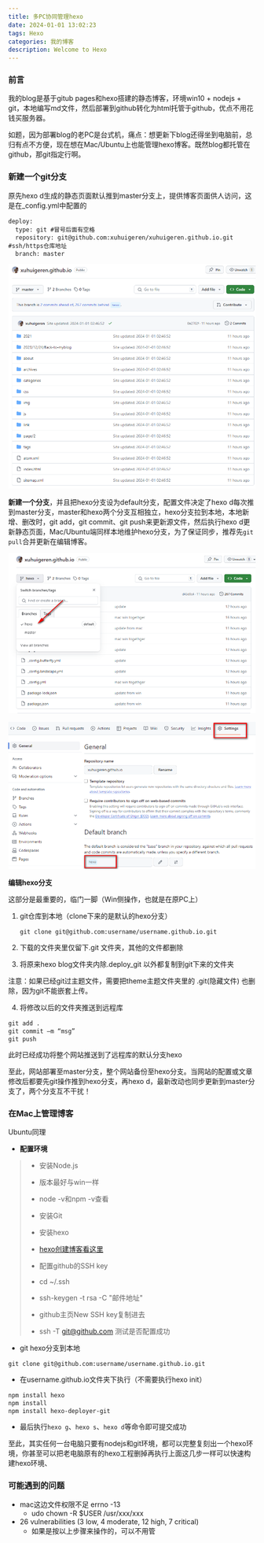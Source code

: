 ```yaml
---
title: 多PC协同管理hexo
date: 2024-01-01 13:02:23
tags: Hexo
categories: 我的博客
description: Welcome to Hexo
---
```




### 前言

我的blog是基于gitub pages和hexo搭建的静态博客，环境win10 + nodejs + git，本地编写md文件，然后部署到github转化为html托管于github，优点不用花钱买服务器。

如题，因为部署blog的老PC是台式机，痛点：想更新下blog还得坐到电脑前，总归有点不方便，现在想在Mac/Ubuntu上也能管理hexo博客。既然blog都托管在github，那git指定行啊。

### 新建一个git分支

原先hexo d生成的静态页面默认推到master分支上，提供博客页面供人访问，这是在_config.yml中配置的

```
deploy:
  type: git #冒号后面有空格
  repository: git@github.com:xuhuigeren/xuhuigeren.github.io.git  #ssh/https仓库地址
  branch: master
```

![01](.\多PC协同管理hexo\1.png)

**新建一个分支<hexo>**，并且把hexo分支设为default分支，配置文件决定了hexo d每次推到master分支，master和hexo两个分支互相独立，hexo分支拉到本地，本地新增、删改时，git add，git commit、git push来更新源文件，然后执行hexo d更新静态页面，Mac/Ubuntu端同样本地维护hexo分支，为了保证同步，推荐先`git pull`合并更新在编辑博客。

![03](.\多PC协同管理hexo\3.png)

![02](.\多PC协同管理hexo\2.png)

**编辑hexo分支**

这部分是最重要的，临门一脚（Win侧操作，也就是在原PC上）

1. git仓库到本地（clone下来的是默认的hexo分支）

   ```
   git clone git@github.com:username/username.github.io.git
   ```

2. 下载的文件夹里仅留下.git 文件夹，其他的文件都删除
3. 将原来hexo blog文件夹内除.deploy_git 以外都复制到git下来的文件夹

注意：如果已经git过主题文件，需要把theme主题文件夹里的 .git(隐藏文件) 也删除，因为git不能嵌套上传。

4. 将修改以后的文件夹推送到远程库

```
git add .
git commit –m “msg”
git push
```

此时已经成功将整个网站推送到了远程库的默认分支hexo

至此，网站部署至master分支，整个网站备份至hexo分支。当网站的配置或文章修改后都要先git操作推到hexo分支，再hexo d，最新改动也同步更新到master分支了，两个分支互不干扰！

### 在Mac上管理博客

Ubuntu同理

* **配置环境**

>* 安装Node.js
>  * 版本最好与win一样
>  * node -v和npm -v查看
>* 安装Git
>* 安装hexo
>  * [hexo创建博客看这里](https://xuhuigeren.github.io/2021/02/14/hello-world/)
>
>* 配置github的SSH key
>  * cd ~/.ssh
>  * ssh-keygen -t rsa -C "邮件地址"
>  * github主页New SSH key复制进去
>  * ssh -T git@github.com 测试是否配置成功

* git hexo分支到本地

```
git clone git@github.com:username/username.github.io.git
```

* 在username.github.io文件夹下执行（不需要执行hexo init）

```
npm install hexo
npm install
npm install hexo-deployer-git
```

* 最后执行`hexo g`、`hexo s`、`hexo d`等命令即可提交成功



至此，其实任何一台电脑只要有nodejs和git环境，都可以完整复刻出一个hexo环境，你甚至可以把老电脑原有的hexo工程删掉再执行上面这几步一样可以快速构建hexo环境、



### 可能遇到的问题

* mac这边文件权限不足 errno -13
  * udo chown -R $USER /usr/xxx/xxx
* 26 vulnerabilities (3 low, 4 moderate, 12 high, 7 critical)
  * 如果是按以上步骤来操作的，可以不用管
